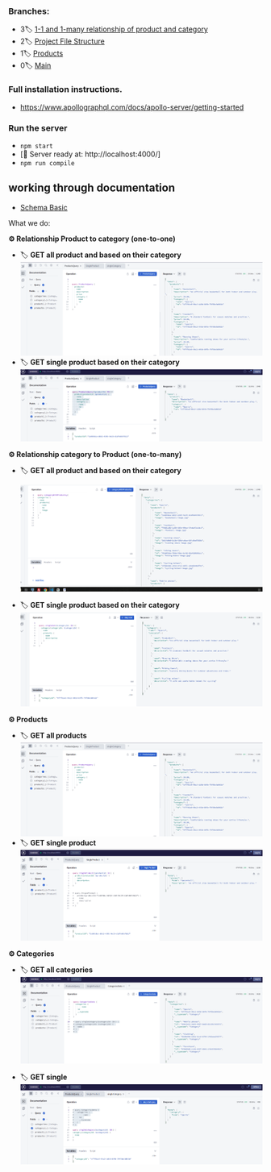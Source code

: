 ### Branches:

- 3🏷️ [1-1 and 1-many relationship of product and category](https://github.com/bappasahabapi/graphQL/tree/bappa/03/relationship)
- 2🏷️ [Project File Structure](https://github.com/bappasahabapi/graphQL/tree/bappa/02/file-structure)
- 1🏷️ [Products](https://github.com/bappasahabapi/graphQL/tree/bappa/01/schema)
- 0🏷️ [Main](https://github.com/bappasahabapi/graphQL)

### Full installation instructions.

- https://www.apollographql.com/docs/apollo-server/getting-started

### Run the server

- `npm start`
- [🚀 Server ready at: http://localhost:4000/]
- `npm run compile`

## working through documentation

- [Schema Basic](https://www.apollographql.com/docs/apollo-server/schema/schema/#scalar-types)

What we do:

**⚙️ Relationship Product to category (one-to-one)**

- 🏷️ **GET all product and based on their category**
  ![All products](./screenshot/rel.png)
- 🏷️ **GET single product based on their category**
  ![Single product](./screenshot/singrel.png)

**⚙️ Relationship category to Product  (one-to-many)**

- 🏷️ **GET all product and based on their category**

  ![All products](./screenshot/ctp.png)
- 🏷️ **GET single product based on their category**
  ![Single product](./screenshot/c1tp.png)

**⚙️ Products**

- 🏷️ **GET all products**
  ![All products](./screenshot/rel.png)
- 🏷️ **GET single product**
  ![Single product](./screenshot//singleProduct.png)

**⚙️ Categories**

- 🏷️ **GET all categories**
  ![All](./screenshot/caragories.png)

- 🏷️ **GET single**
  ![Single](./screenshot/singleCatagory.png)
